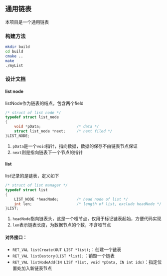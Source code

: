 ## 通用链表

本项目是一个通用链表

### 构建方法

```bash
mkdir build
cd build
cmake ..
make
./myList
```

### 设计文档

#### list node

listNode作为链表的结点，包含两个field
```c
/* struct of list node */
typedef struct list_node
{
    void *pData;                /* data */
    struct list_node *next;     /* next filed */
}LIST_NODE;
```
1. `pData`是一个`void`指针，指向数据，数据的保存不由链表节点保证
2. `next`则是指向链表下一个节点的指针

#### list

list记录的是链表，定义如下
```c
/* struct of list manager */
typedef struct list
{
    LIST_NODE *headNode;        /* head node of list */
    int len;                    /* length of list, exclude headNode */
}LIST;
```
1. `headNode`指向链表头，这是一个哑节点，仅用于标记链表起始，方便代码实现
2. `len`表示链表长度，为数据节点的个数，不含哑节点

#### 对外接口：

- `RET_VAL listCreate(OUT LIST *list);`：创建一个链表
- `RET_VAL listDestory(LIST *list);`：销毁一个链表
- `RET_VAL listNodeAdd(IN LIST *list, void *pData, IN int idx)`：指定位置处加入新链表节点
